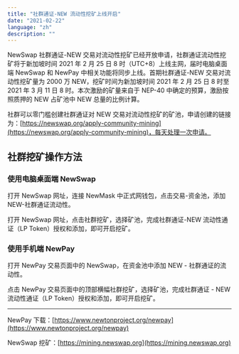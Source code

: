 ```yaml
---
title: "社群通证-NEW 流动性挖矿上线开启"
date: "2021-02-22"
language: "zh"
description: ""
---
```


NewSwap 社群通证-NEW 交易对流动性挖矿已经开放申请，社群通证流动性挖矿将于新加坡时间 2021 年 2 月 25 日 8 时（UTC+8）上线主网，届时电脑桌面端 NewSwap 和 NewPay 中相关功能将同步上线。首期社群通证-NEW 交易对流动性挖矿量为 2000 万 NEW，挖矿时间为新加坡时间 2021 年 2 月 25 日 8 时至 2021 年 3 月 11 日 8 时。本次激励的矿量来自于 NEP-40 中确定的预算，激励按照质押的 NEW 占矿池中 NEW 总量的比例计算。

社群可以零门槛创建社群通证对 NEW 交易对流动性挖矿的矿池，申请创建的链接为：[https://newswap.org/apply-community-mining](https://newswap.org/apply-community-mining)，每天处理一次申请。

## 社群挖矿操作方法

### 使用电脑桌面端 NewSwap

打开 NewSwap 网址，连接 NewMask 中正式网钱包，点击交易-资金池，添加 NEW-社群通证流动性。

打开 NewSwap 网址，点击社群挖矿，选择矿池，完成社群通证-NEW 流动性通证（LP Token）授权和添加，即可开启挖矿。

### 使用手机端 NewPay

打开 NewPay 交易页面中的 NewSwap，在资金池中添加 NEW - 社群通证的流动性。

点击 NewPay 交易页面中的顶部横幅社群挖矿，选择矿池，完成社群通证 - NEW 流动性通证（LP Token）授权和添加，即可开启挖矿。

---

NewPay 下载：[https://www.newtonproject.org/newpay](https://www.newtonproject.org/newpay)

NewSwap 挖矿：[https://mining.newswap.org](https://mining.newswap.org)
